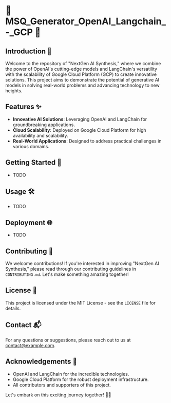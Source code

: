 # 🚀 MSQ_Generator_OpenAI_Langchain_-_GCP 🚀

## Introduction 🌟

Welcome to the repository of "NextGen AI Synthesis," where we combine the power of OpenAI's cutting-edge models and LangChain's versatility with the scalability of Google Cloud Platform (GCP) to create innovative solutions. This project aims to demonstrate the potential of generative AI models in solving real-world problems and advancing technology to new heights.

## Features ✨

- **Innovative AI Solutions**: Leveraging OpenAI and LangChain for groundbreaking applications.
- **Cloud Scalability**: Deployed on Google Cloud Platform for high availability and scalability.
- **Real-World Applications**: Designed to address practical challenges in various domains.

## Getting Started 🚦

- TODO

## Usage 🛠️

- TODO

## Deployment 🌐

- TODO

## Contributing 🤝

We welcome contributions! If you're interested in improving "NextGen AI Synthesis," please read through our contributing guidelines in `CONTRIBUTING.md`. Let's make something amazing together!

## License 📄

This project is licensed under the MIT License - see the `LICENSE` file for details.

## Contact 📬

For any questions or suggestions, please reach out to us at contact@example.com.

## Acknowledgements 🙏

- OpenAI and LangChain for the incredible technologies.
- Google Cloud Platform for the robust deployment infrastructure.
- All contributors and supporters of this project.

Let's embark on this exciting journey together! 🌈🚀
